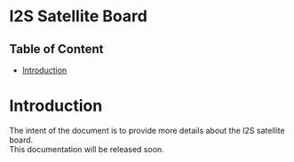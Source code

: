# I2S Satellite Board <!-- omit in toc -->

## Table of Content <!-- omit in toc -->
- [Introduction](#introduction)

# Introduction
The intent of the document is to provide more details about the I2S satellite board.  
This documentation will be released soon.